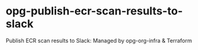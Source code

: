 # opg-publish-ecr-scan-results-to-slack
Publish ECR scan results to Slack: Managed by opg-org-infra &amp; Terraform
